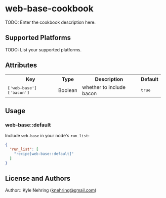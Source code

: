 # web-base-cookbook

TODO: Enter the cookbook description here.

## Supported Platforms

TODO: List your supported platforms.

## Attributes

<table>
  <tr>
    <th>Key</th>
    <th>Type</th>
    <th>Description</th>
    <th>Default</th>
  </tr>
  <tr>
    <td><tt>['web-base']['bacon']</tt></td>
    <td>Boolean</td>
    <td>whether to include bacon</td>
    <td><tt>true</tt></td>
  </tr>
</table>

## Usage

### web-base::default

Include `web-base` in your node's `run_list`:

```json
{
  "run_list": [
    "recipe[web-base::default]"
  ]
}
```

## License and Authors

Author:: Kyle Nehring (<knehring@gmail.com>)
